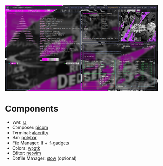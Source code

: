 ![rice](./result.png)
# Components
-  WM: [i3](https://github.com/i3/i3.git)
- Composer: [picom](https://github.com/yshui/picom.git)
- Terminal: [alacritty](https://github.com/alacritty/alacritty.git)
- Bar: [polybar](https://github.com/polybar/polybar.git)
- File Manager: [lf](https://github.com/gokcehan/lf.git) + [lf-gadgets](https://github.com/slavistan/lf-gadgets.git)
- Colors: [wpgtk](https://github.com/deviantfero/wpgtk.git)
- Editor: [neovim](https://github.com/neovim/neovim.git)
- Dotfile Manager: [stow](https://git.savannah.gnu.org/git/stow.git) (optional)
